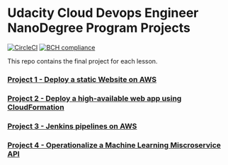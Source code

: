 # Udacity Cloud Devops Engineer NanoDegree Program Projects

[![CircleCI](https://circleci.com/gh/tejada7/Cloud-Devops-Engineer-ND.svg?style=svg)](https://circleci.com/gh/tejada7/Cloud-Devops-Engineer-ND)
[![BCH compliance](https://bettercodehub.com/edge/badge/tejada7/Cloud-Devops-Engineer-ND?branch=develop)](https://bettercodehub.com/)

This repo contains the final project for each lesson.

### [Project 1 - Deploy a static Website on AWS](./project-1)

### [Project 2 - Deploy a high-available web app using CloudFormation](./project-2)

### [Project 3 - Jenkins pipelines on AWS](./project-3/README.md)

### [Project 4 - Operationalize a Machine Learning Miscroservice API](./project-4/README.md)
